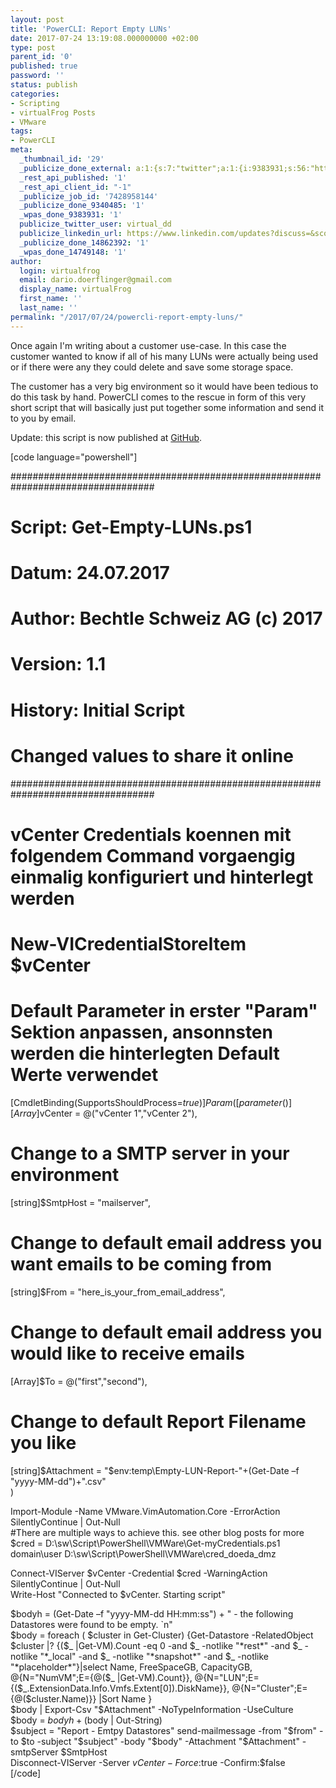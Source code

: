 ```yaml
---
layout: post
title: 'PowerCLI: Report Empty LUNs'
date: 2017-07-24 13:19:08.000000000 +02:00
type: post
parent_id: '0'
published: true
password: ''
status: publish
categories:
- Scripting
- virtualFrog Posts
- VMware
tags:
- PowerCLI
meta:
  _thumbnail_id: '29'
  _publicize_done_external: a:1:{s:7:"twitter";a:1:{i:9383931;s:56:"https://twitter.com/virtual_dd/status/889444839561060352";}}
  _rest_api_published: '1'
  _rest_api_client_id: "-1"
  _publicize_job_id: '7428958144'
  _publicize_done_9340485: '1'
  _wpas_done_9383931: '1'
  publicize_twitter_user: virtual_dd
  publicize_linkedin_url: https://www.linkedin.com/updates?discuss=&scope=391645417&stype=M&topic=6295210531707973632&type=U&a=EZuM
  _publicize_done_14862392: '1'
  _wpas_done_14749148: '1'
author:
  login: virtualfrog
  email: dario.doerflinger@gmail.com
  display_name: virtualFrog
  first_name: ''
  last_name: ''
permalink: "/2017/07/24/powercli-report-empty-luns/"
---
```

Once again I'm writing about a customer use-case. In this case the customer wanted to know if all of his many LUNs were actually being used or if there were any they could delete and save some storage space.

The customer has a very big environment so it would have been tedious to do this task by hand. PowerCLI comes to the rescue in form of this very short script that will basically just put together some information and send it to you by email.

<!--more-->

Update: this script is now published at [GitHub](https://github.com/virtualFrog/PowerCLI-Scripts).

[code language="powershell"]

##################################################################################  
# Script: Get-Empty-LUNs.ps1  
# Datum: 24.07.2017  
# Author: Bechtle Schweiz AG (c) 2017  
# Version: 1.1  
# History: Initial Script  
# Changed values to share it online  
##################################################################################

# vCenter Credentials koennen mit folgendem Command vorgaengig einmalig konfiguriert und hinterlegt werden  
# New-VICredentialStoreItem $vCenter  
# Default Parameter in erster "Param" Sektion anpassen, ansonnsten werden die hinterlegten Default Werte verwendet

[CmdletBinding(SupportsShouldProcess=$true)]  
Param(  
 [parameter()]  
 [Array]$vCenter = @("vCenter 1","vCenter 2"),  
 # Change to a SMTP server in your environment  
 [string]$SmtpHost = "mailserver",  
# Change to default email address you want emails to be coming from  
 [string]$From = "here\_is\_your\_from\_email\_address",  
# Change to default email address you would like to receive emails  
 [Array]$To = @("first","second"),  
# Change to default Report Filename you like  
 [string]$Attachment = "$env:temp\Empty-LUN-Report-"+(Get-Date –f "yyyy-MM-dd")+".csv"  
)

Import-Module -Name VMware.VimAutomation.Core -ErrorAction SilentlyContinue | Out-Null  
#There are multiple ways to achieve this. see other blog posts for more  
$cred = D:\sw\Script\PowerShell\VMWare\Get-myCredentials.ps1 domain\user D:\sw\Script\PowerShell\VMWare\cred\_doeda\_dmz

Connect-VIServer $vCenter -Credential $cred -WarningAction SilentlyContinue | Out-Null  
Write-Host "Connected to $vCenter. Starting script"

$bodyh = (Get-Date –f "yyyy-MM-dd HH:mm:ss") + " - the following Datastores were found to be empty. `n"  
$body = foreach ( $cluster in Get-Cluster) {Get-Datastore -RelatedObject $cluster |? {($\_ |Get-VM).Count -eq 0 -and $\_ -notlike "\*rest\*" -and $\_ -notlike "\*\_local" -and $\_ -notlike "\*snapshot\*" -and $\_ -notlike "\*placeholder\*"}|select Name, FreeSpaceGB, CapacityGB, @{N="NumVM";E={@($\_ |Get-VM).Count}}, @{N="LUN";E={($\_.ExtensionData.Info.Vmfs.Extent[0]).DiskName}}, @{N="Cluster";E={@($cluster.Name)}} |Sort Name }  
$body | Export-Csv "$Attachment" -NoTypeInformation -UseCulture  
$body = $bodyh + ($body | Out-String)  
$subject = "Report - Emtpy Datastores"  
send-mailmessage -from "$from" -to $to -subject "$subject" -body "$body" -Attachment "$Attachment" -smtpServer $SmtpHost  
Disconnect-VIServer -Server $vCenter -Force:$true -Confirm:$false  
[/code]

